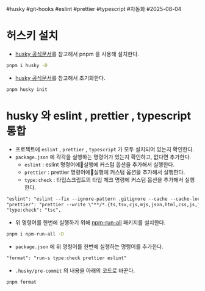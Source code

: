 #husky #git-hooks #eslint #prettier #typescript #자동화 #2025-08-04

# 허스키 설치
- [husky 공식문서](https://typicode.github.io/husky/get-started.html)를 참고해서 pnpm 을 사용해 설치한다.
```sh
pnpm i husky -D
```

- [husky 공식문서](https://typicode.github.io/husky/get-started.html)를 참고해서 초기화한다.
```sh
pnpm husky init
```

# husky 와 eslint , prettier , typescript 통합
- 프로젝트에 `eslint` , `prettier` , `typescript` 가 모두 설치되어 있는지 확인한다.
- `package.json` 에 각각을 실행하는 명령어가 있는지 확인하고, 없다면 추가한다.
	- `eslint` : eslint 명령어에실행에 커스텀 옵션을 추가해서 실행한다.
	- `prettier` : prettier 명령어에실행에 커스텀 옵션을 추가해서 실행한다.
	- `type:check` : 타입스크립트의 타입 체크 명령에 커스텀 옵션을 추가해서 실행한다.
```diff
"eslint": "eslint --fix --ignore-pattern .gitignore --cache --cache-location ./node_modules/.cache/eslint .",
"prettier": "prettier --write \"**/*.{ts,tsx,cjs,mjs,json,html,css,js,jsx}\" --cache --config prettier.config.mjs",
"type:check": "tsc",
```

- 위 명령어를 한번에 실행하기 위해 [npm-run-all]() 패키지를 설치한다.
```sh
pnpm i npm-run-all -D
```

- `package.json` 에 위 명령어를 한번에 실행하는 명령어를 추가한다.
```diff
"format": "run-s type:check prettier eslint"
```

- `.husky/pre-commit` 의 내용을 아래의 코드로 바꾼다.
```sh
pnpm format
```